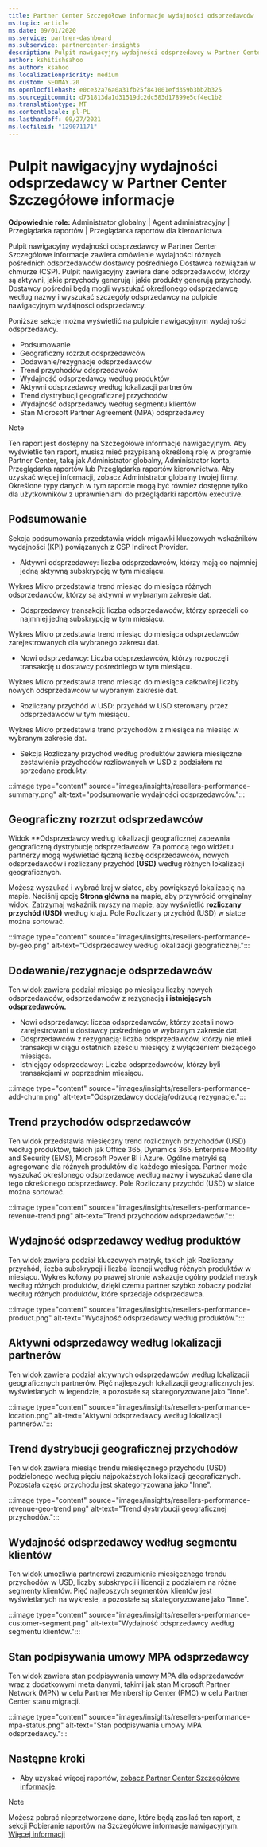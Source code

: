 ```yaml
---
title: Partner Center Szczegółowe informacje wydajności odsprzedawców
ms.topic: article
ms.date: 09/01/2020
ms.service: partner-dashboard
ms.subservice: partnercenter-insights
description: Pulpit nawigacyjny wydajności odsprzedawcy w Partner Center Szczegółowe informacje zawiera omówienie wydajności różnych pośrednich odsprzedawców dostawcy pośredniego Dostawca rozwiązań w chmurze (CSP).
author: kshitishsahoo
ms.author: ksahoo
ms.localizationpriority: medium
ms.custom: SEOMAY.20
ms.openlocfilehash: e0ce32a76a0a31fb25f841001efd359b3bb2b325
ms.sourcegitcommit: d731813da1d31519dc2dc583d17899e5cf4ec1b2
ms.translationtype: MT
ms.contentlocale: pl-PL
ms.lasthandoff: 09/27/2021
ms.locfileid: "129071171"
---
```

# <a name="reseller-performance-dashboard-in-partner-center-insights"></a>Pulpit nawigacyjny wydajności odsprzedawcy w Partner Center Szczegółowe informacje

**Odpowiednie role:** Administrator globalny | Agent administracyjny | Przeglądarka raportów | Przeglądarka raportów dla kierownictwa

Pulpit nawigacyjny wydajności odsprzedawcy w Partner Center Szczegółowe informacje zawiera omówienie wydajności różnych pośrednich odsprzedawców dostawcy pośredniego Dostawca rozwiązań w chmurze (CSP). Pulpit nawigacyjny zawiera dane odsprzedawców, którzy są aktywni, jakie przychody generują i jakie produkty generują przychody. Dostawcy pośredni będą mogli wyszukać określonego odsprzedawcę według nazwy i wyszukać szczegóły odsprzedawcy na pulpicie nawigacyjnym wydajności odsprzedawcy.

Poniższe sekcje można wyświetlić na pulpicie nawigacyjnym wydajności odsprzedawcy.

- Podsumowanie
- Geograficzny rozrzut odsprzedawców
- Dodawanie/rezygnacje odsprzedawców 
- Trend przychodów odsprzedawców 
- Wydajność odsprzedawcy według produktów
- Aktywni odsprzedawcy według lokalizacji partnerów
- Trend dystrybucji geograficznej przychodów
- Wydajność odsprzedawcy według segmentu klientów
- Stan Microsoft Partner Agreement (MPA) odsprzedawcy

 > [!NOTE]
 > Ten raport jest dostępny na Szczegółowe informacje nawigacyjnym. Aby wyświetlić ten raport, musisz mieć przypisaną określoną rolę w programie Partner Center, taką jak Administrator globalny, Administrator konta, Przeglądarka raportów lub Przeglądarka raportów kierownictwa. Aby uzyskać więcej informacji, zobacz Administrator globalny twojej firmy. Określone typy danych w tym raporcie mogą być również dostępne tylko dla użytkowników z uprawnieniami do przeglądarki raportów executive.

## <a name="summary"></a>Podsumowanie

Sekcja podsumowania przedstawia widok migawki kluczowych wskaźników wydajności (KPI) powiązanych z CSP Indirect Provider.

- Aktywni odsprzedawcy: liczba odsprzedawców, którzy mają co najmniej jedną aktywną subskrypcję w tym miesiącu.

Wykres Mikro przedstawia trend miesiąc do miesiąca różnych odsprzedawców, którzy są aktywni w wybranym zakresie dat.

- Odsprzedawcy transakcji: liczba odsprzedawców, którzy sprzedali co najmniej jedną subskrypcję w tym miesiącu. 

Wykres Mikro przedstawia trend miesiąc do miesiąca odsprzedawców zarejestrowanych dla wybranego zakresu dat.

- Nowi odsprzedawcy: Liczba odsprzedawców, którzy rozpoczęli transakcję u dostawcy pośredniego w tym miesiącu. 

Wykres Mikro przedstawia trend miesiąc do miesiąca całkowitej liczby nowych odsprzedawców w wybranym zakresie dat.

- Rozliczany przychód w USD: przychód w USD sterowany przez odsprzedawców w tym miesiącu. 

Wykres Mikro przedstawia trend przychodów z miesiąca na miesiąc w wybranym zakresie dat.

- Sekcja Rozliczany przychód według produktów zawiera miesięczne zestawienie przychodów rozliowanych w USD z podziałem na sprzedane produkty. 

:::image type="content" source="images/insights/resellers-performance-summary.png" alt-text="podsumowanie wydajności odsprzedawców.":::

## <a name="geographical-spread-of-resellers"></a>Geograficzny rozrzut odsprzedawców

Widok **Odsprzedawcy według lokalizacji geograficznej zapewnia geograficzną dystrybucję odsprzedawców. Za pomocą tego widżetu partnerzy mogą wyświetlać łączną liczbę odsprzedawców, nowych odsprzedawców i rozliczany przychód **(USD)** według różnych lokalizacji geograficznych.

Możesz wyszukać i wybrać kraj w siatce, aby powiększyć lokalizację na mapie. Naciśnij opcję **Strona główna** na mapie, aby przywrócić oryginalny widok. Zatrzymaj wskaźnik myszy na mapie, aby wyświetlić **rozliczany przychód (USD)** według kraju. Pole Rozliczany przychód (USD) w siatce można sortować.

:::image type="content" source="images/insights/resellers-performance-by-geo.png" alt-text="Odsprzedawcy według lokalizacji geograficznej.":::

## <a name="resellers-addchurns"></a>Dodawanie/rezygnacje odsprzedawców

Ten widok zawiera podział miesiąc po miesiącu liczby nowych odsprzedawców, odsprzedawców z rezygnacją **i** **istniejących odsprzedawców.** 

- Nowi odsprzedawcy: liczba odsprzedawców, którzy zostali nowo zarejestrowani u dostawcy pośredniego w wybranym zakresie dat.
- Odsprzedawców z rezygnacją: liczba odsprzedawców, którzy nie mieli transakcji w ciągu ostatnich sześciu miesięcy z wyłączeniem bieżącego miesiąca.
- Istniejący odsprzedawcy: Liczba odsprzedawców, którzy byli transakcjami w poprzednim miesiącu.

:::image type="content" source="images/insights/resellers-performance-add-churn.png" alt-text="Odsprzedawcy dodają/odrzucą rezygnacje.":::

## <a name="resellers-revenue-trend"></a>Trend przychodów odsprzedawców 

Ten widok przedstawia miesięczny trend rozlicznych przychodów (USD) według produktów, takich jak Office 365, Dynamics 365, Enterprise Mobility and Security (EMS), Microsoft Power BI i Azure. Ogólne metryki są agregowane dla różnych produktów dla każdego miesiąca. Partner może wyszukać określonego odsprzedawcę według nazwy i wyszukać dane dla tego określonego odsprzedawcy. Pole Rozliczany przychód (USD) w siatce można sortować.

:::image type="content" source="images/insights/resellers-performance-revenue-trend.png" alt-text="Trend przychodów odsprzedawców.":::

## <a name="reseller-performance-by-products"></a>Wydajność odsprzedawcy według produktów

Ten widok zawiera podział kluczowych metryk, takich jak Rozliczany przychód, liczba subskrypcji i liczba licencji według różnych produktów w miesiącu. Wykres kołowy po prawej stronie wskazuje ogólny podział metryk według różnych produktów, dzięki czemu partner szybko zobaczy podział według różnych produktów, które sprzedaje odsprzedawca.

:::image type="content" source="images/insights/resellers-performance-product.png" alt-text="Wydajność odsprzedawcy według produktów.":::

## <a name="active-resellers-by-partner-locations"></a>Aktywni odsprzedawcy według lokalizacji partnerów

Ten widok zawiera podział aktywnych odsprzedawców według lokalizacji geograficznych partnerów. Pięć najlepszych lokalizacji geograficznych jest wyświetlanych w legendzie, a pozostałe są skategoryzowane jako "Inne".

:::image type="content" source="images/insights/resellers-performance-location.png" alt-text="Aktywni odsprzedawcy według lokalizacji partnerów.":::

## <a name="revenue-geo-distribution-trend"></a>Trend dystrybucji geograficznej przychodów

Ten widok zawiera miesiąc trendu miesięcznego przychodu (USD) podzielonego według pięciu najpokaższych lokalizacji geograficznych.  Pozostała część przychodu jest skategoryzowana jako "Inne".

:::image type="content" source="images/insights/resellers-performance-revenue-geo-trend.png" alt-text="Trend dystrybucji geograficznej przychodów.":::

## <a name="reseller-performance-by-customer-segment"></a>Wydajność odsprzedawcy według segmentu klientów

Ten widok umożliwia partnerowi zrozumienie miesięcznego trendu przychodów w USD, liczby subskrypcji i licencji z podziałem na różne segmenty klientów. Pięć najlepszych segmentów klientów jest wyświetlanych na wykresie, a pozostałe są skategoryzowane jako "Inne".

:::image type="content" source="images/insights/resellers-performance-customer-segment.png" alt-text="Wydajność odsprzedawcy według segmentu klientów.":::

## <a name="reseller-mpa-signing-status"></a>Stan podpisywania umowy MPA odsprzedawcy

Ten widok zawiera stan podpisywania umowy MPA dla odsprzedawców wraz z dodatkowymi meta danymi, takimi jak stan Microsoft Partner Network (MPN) w celu Partner Membership Center (PMC) w celu Partner Center stanu migracji.

:::image type="content" source="images/insights/resellers-performance-mpa-status.png" alt-text="Stan podpisywania umowy MPA odsprzedawcy.":::

## <a name="next-steps"></a>Następne kroki

- Aby uzyskać więcej raportów, [zobacz Partner Center Szczegółowe informacje](partner-center-insights.md).

>[!NOTE] 
> Możesz pobrać nieprzetworzone dane, które będą zasilać ten raport, z sekcji Pobieranie raportów na Szczegółowe informacje nawigacyjnym. [Więcej informacji](insights-download-reports.md) 
